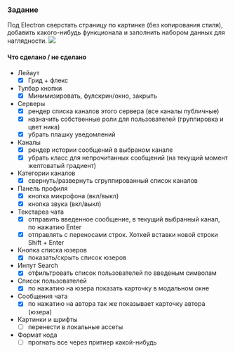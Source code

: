 ### Задание
Под Electron сверстать страницу по картинке (без копирования стиля), добавить какого-нибудь функционала и заполнить набором данных для наглядности.
![](https://cdn.lo4d.com/t/screenshot/discord.png)
#### Что сделано / не сделано
+ Лейаут
	- [x] Грид + флекс
+ Тулбар кнопки
	- [x] Минимизировать, фулскрин/окно, закрыть
+ Серверы
	- [x] рендер списка каналов этого сервера (все каналы публичные)
	- [x] назначить собственные роли для пользователей (группировка и цвет ника)
	- [x] убрать плашку уведомлений
+ Каналы
	- [x] рендер истории сообщений в выбраном канале
	- [x] убрать класс для непрочитанных сообщений (на текущий момент желтоватый градиент)
+ Категории каналов
	- [x] свернуть/развернуть сгруппированный список каналов
+ Панель профиля
	- [x] кнопка микрофона (вкл/выкл)
	- [x] кнопка звука (вкл/выкл)
+ Текстареа чата
	- [x] отправить введенное сообщение, в текущий выбранный канал, по нажатию Enter
	- [x] отправлять с переносами строк. Хоткей вставки новой строки Shift + Enter
+ Кнопка списка юзеров
	- [x] показать/скрыть список юзеров
+ Инпут Search
	- [x] отфильтровать список пользователей по введеным символам
+ Список пользователей
	- [x] по нажатию на юзера показать карточку в модальном окне
+ Сообщения чата
	- [x] по нажатию на автора так же показывает карточку автора (юзера)	
+ Картинки и шрифты
	- [ ] перенести в локальные ассеты
+ Формат кода
	- [ ] прогнать все через притиер какой-нибудь